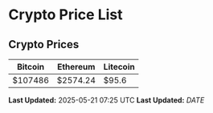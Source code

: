 # Crypto Price List

## Crypto Prices
| Bitcoin | Ethereum | Litecoin |
| ------- | -------- | -------- |
| $107486 | $2574.24 | $95.6 |
**Last Updated:** 2025-05-21 07:25 UTC
**Last Updated:** $DATE$
